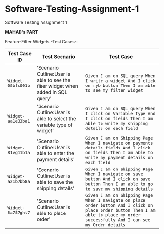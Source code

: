 # Software-Testing-Assignment-1
Software Testing Assignment 1

**MAHAD's PART**

Feature:Filter Widgets -Test Cases:-

| Test Case ID    | Test Scenario       | Test Case            
| ------------- | ------------- | --------    |
| `Widget-08bfc001b` | 'Scenario Outline:User is able to see the filter widget when added in SQL query'| `Given I am on SQL query When I write a widget And I click on ryb button Then I am able to see my filter widget`   |
| `Widget-aa1e33ba1` | 'Scenario Outline:User is able to select the variable type of widget'| `Given I am on SQL query When I click on Variable type And I click on fields Then I am able to write my shipping details on each field`   |
| `Widget-81vg11b1a` | 'Scenario Outline:User is able to enter the payment details'| `Given I am on Shipping Page When I navigate on payments details fields And I click on fields Then I am able to write my payment details on each field`   |
| `Widget-a21b7bb8a` | 'Scenario Outline:User is able to save the shipping details'| `Given I am on Shipping Page When I navigate on save button And I click on save button Then I am able to go to save my shipping details`   |
| `Widget-5a787ght7` | 'Scenario Outline:User is able to place order'| `Given I am on Shipping Page When I navigate on place order button And I click on place order button Then I am able to place my order successfully And I can see my Order details`   |
